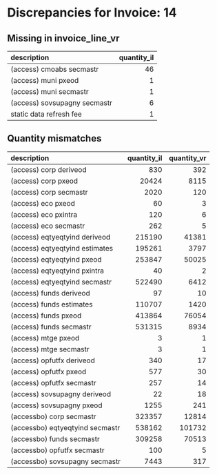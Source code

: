 # Discrepancies for Invoice: 14

## Missing in invoice_line_vr

| description                  |   quantity_il |
|:-----------------------------|--------------:|
| (access) cmoabs secmastr     |            46 |
| (access) muni pxeod          |             1 |
| (access) muni secmastr       |             1 |
| (access) sovsupagny secmastr |             6 |
| static data refresh fee      |             1 |

## Quantity mismatches

| description                     |   quantity_il |   quantity_vr |
|:--------------------------------|--------------:|--------------:|
| (access) corp deriveod          |           830 |           392 |
| (access) corp pxeod             |         20424 |          8115 |
| (access) corp secmastr          |          2020 |           120 |
| (access) eco pxeod              |            60 |             3 |
| (access) eco pxintra            |           120 |             6 |
| (access) eco secmastr           |           262 |             5 |
| (access) eqtyeqtyind deriveod   |        215190 |         41381 |
| (access) eqtyeqtyind estimates  |        195261 |          3797 |
| (access) eqtyeqtyind pxeod      |        253847 |         50025 |
| (access) eqtyeqtyind pxintra    |            40 |             2 |
| (access) eqtyeqtyind secmastr   |        522490 |          6412 |
| (access) funds deriveod         |            97 |            10 |
| (access) funds estimates        |        110707 |          1420 |
| (access) funds pxeod            |        413864 |         76054 |
| (access) funds secmastr         |        531315 |          8934 |
| (access) mtge pxeod             |             3 |             1 |
| (access) mtge secmastr          |             3 |             1 |
| (access) opfutfx deriveod       |           340 |            17 |
| (access) opfutfx pxeod          |           577 |            30 |
| (access) opfutfx secmastr       |           257 |            14 |
| (access) sovsupagny deriveod    |            22 |            18 |
| (access) sovsupagny pxeod       |          1255 |           241 |
| (accessbo) corp secmastr        |        323357 |         12814 |
| (accessbo) eqtyeqtyind secmastr |        538162 |        101732 |
| (accessbo) funds secmastr       |        309258 |         70513 |
| (accessbo) opfutfx secmastr     |           100 |             5 |
| (accessbo) sovsupagny secmastr  |          7443 |           317 |

